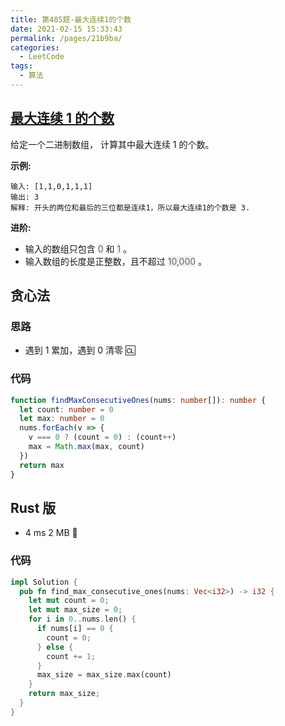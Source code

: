 ```yaml
---
title: 第485题-最大连续1的个数
date: 2021-02-15 15:33:43
permalink: /pages/21b9ba/
categories:
  - LeetCode
tags:
  - 算法
---
```


## [最大连续 1 的个数](https://leetcode-cn.com/problems/max-consecutive-ones/)

给定一个二进制数组， 计算其中最大连续 1 的个数。

<!-- more -->

**示例:**

```
输入: [1,1,0,1,1,1]
输出: 3
解释: 开头的两位和最后的三位都是连续1，所以最大连续1的个数是 3.
```

**进阶:**

- 输入的数组只包含 <font style="background: #eee; color: #666;">0</font> 和 <font style="background: #eee; color: #666;">1</font> 。
- 输入数组的长度是正整数，且不超过 <font style="background: #eee; color: #666;">10,000</font> 。

## 贪心法

### 思路

- 遇到 1 累加，遇到 0 清零 🆑

### 代码

```TypeScript
function findMaxConsecutiveOnes(nums: number[]): number {
  let count: number = 0
  let max: number = 0
  nums.forEach(v => {
    v === 0 ? (count = 0) : (count++)
    max = Math.max(max, count)
  })
  return max
}
```

## Rust 版

- 4 ms 2 MB 🐂

### 代码

```Rust
impl Solution {
  pub fn find_max_consecutive_ones(nums: Vec<i32>) -> i32 {
    let mut count = 0;
    let mut max_size = 0;
    for i in 0..nums.len() {
      if nums[i] == 0 {
        count = 0;
      } else {
        count += 1;
      }
      max_size = max_size.max(count)
    }
    return max_size;
  }
}
```
